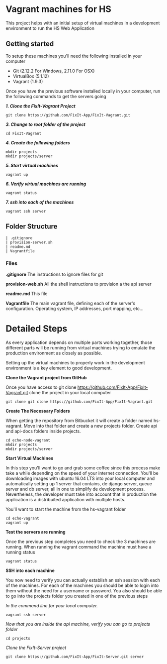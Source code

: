 # Vagrant machines for HS
This project helps with an initial setup of virtual machines in a development
environment to run the HS Web Application

## Getting started
To setup these machines you'll need the following installed in your computer

+ Git (2.12.2 For Windows, 2.11.0 For OSX)
+ VirtualBox (5.1.12)
+ Vagrant (1.9.3)

Once you have the previous software installed locally in your computer, run the
following commands to get the servers going

_**1. Clone the FixIt-Vagrant Project**_
```
git clone https://github.com/FixIt-App/FixIt-Vagrant.git
```
_**3. Change to root folder of the project**_
```
cd FixIt-Vagrant
```

_**4. Create the following folders**_
```
mkdir projects
mkdir projects/server
```

_**5. Start virtual machines**_
```
vagrant up
```

_**6. Verify virtual machines are running**_
```
vagrant status
```

_**7. ssh into each of the machines**_
```
vagrant ssh server
```

## Folder Structure
```
| .gitignore
| provision-server.sh
| readme.md
| Vagrantfile
```

### Files
**.gitignore**
The instructions to ignore files for git

**provision-web.sh**
All the shell instructions to provision a the api server

**readme.md**
This file

**Vagrantfile**
The main vagrant file, defining each of the server's configuration. Operating system, IP addresses, port mapping, etc...

# Detailed Steps
As every application depends on multiple parts working together, those different parts will be running from virtual machines trying to emulate the production environment as closely as possible.

Setting up the virtual machines to properly work in the development environment is a key element to good development.



**Clone the Vagrant project from GitHub**

Once you have access to git clone https://github.com/FixIt-App/FixIt-Vagrant.git clone the project in your local computer

```
git clone git clone https://github.com/FixIt-App/FixIt-Vagrant.git
```

**Create The Necessary Folders**

When getting the repository from Bitbucket it will create a folder named hs-vagrant. Move into that folder and create a new projects folder. Create api and api-docs folders inside projects.

```
cd echo-node-vagrant
mkdir projects
mkdir projects/server
```

**Start Virtual Machines**

In this step you'll want to go and grab some coffee since this process make take a while depending on the speed of your internet connection. You'll be downloading images with ubuntu 16.04 LTS into your local computer and automatically setting up 1  server that contains, de django server, queue server and db server, all in one to simplify de development process. Nevertheless, the developer must take into account that in production the application is a distribuited application with multiple hosts.

You'll want to start the machine from the hs-vagrant folder

```
cd echo-vagrant
vagrant up
```

**Test the servers are running**

Once the previous step completes you need to check the 3 machines are running. When running the vagrant command the machine must have a running status
```
vagrant status
```

**SSH into each machine**

You now need to verify you can actually establish an ssh session with each of the machines. For each of the machines you should be able to login into them without the need for a username or password. You also should be able to go into the projects folder you created in one of the previous steps

*In the command line for your local computer.*
```
vagrant ssh server
```

*Now that you are inside the api machine, verify you can go to projects folder*
```
cd projects
```

*Clone the FixIt-Server project*
```
git clone https://github.com/FixIt-App/FixIt-Server.git server
```
